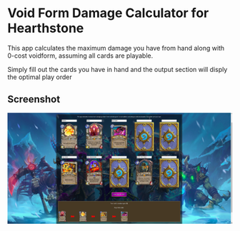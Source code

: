 # Void Form Damage Calculator for Hearthstone
This app calculates the maximum damage you have from hand along with 0-cost voidform, assuming all cards are playable.

Simply fill out the cards you have in hand and the output section will disply the optimal play order

## Screenshot
![alt text](images/screenshot.png "screenshot")
